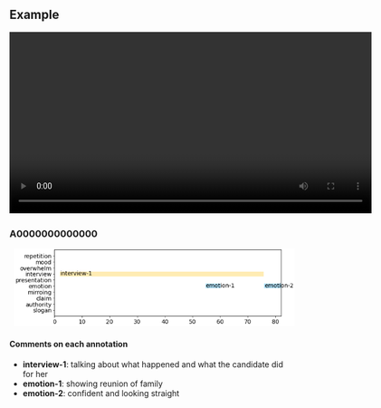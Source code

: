 
## Example

<div align="center">
  <video
    id="my-video"
    class="video-js"
    controls
    preload="auto"
    width="640"
    poster=""
    data-setup="{}"
  >
    <source src="youtube/7hxMeFMMlm8.mp4" type="video/mp4" />
  </video>
  <script src="https://vjs.zencdn.net/7.11.4/video.min.js"></script>
</div>


### A0000000000000
<div align="left" style="padding-left: 8px">
    <img src="A0000000000000-youtube-7hxMeFMMlm8.png" width="735px">
</div>

#### Comments on each annotation

- **interview-1**: talking about what happened and what the candidate did for her
- **emotion-1**: showing reunion of family
- **emotion-2**: confident and looking straight
